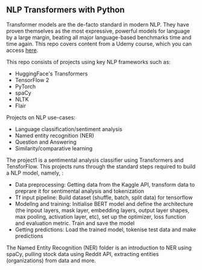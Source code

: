 ## NLP Transformers with Python

Transformer models are the de-facto standard in modern NLP. They have proven themselves as the most expressive, powerful models for language by a large margin, beating all major language-based benchmarks time and time again. This repo covers content from a Udemy course, which you can access [here](https://ibm-learning.udemy.com/course/nlp-with-transformers/learn/lecture/26466724#overview).

This repo consists of projects using key NLP frameworks such as:

- HuggingFace's Transformers
- TensorFlow 2
- PyTorch
- spaCy
- NLTK
- Flair

Projects on NLP use-cases:

- Language classification/sentiment analysis
- Named entity recognition (NER)
- Question and Answering
- Similarity/comparative learning

The project1 is a sentimental analysis classifier using Transformers and TensforFlow. This projects runs through the standard steps required to build a NLP model, namely, :

- Data preprocessing: Getting data from the Kaggle API, transform data to preprare it for sentimental analysis and tokenization
- Tf input pipeline: Build dataset (shuffle, batch, split data) for tensorflow
- Modellng and training: Initialise BERT model and define the architecture (the inpout layers, mask layer, embedding layers, output layer shapes, max pooling, activation layer, etc), set up the optimizer, loss function and evaluation metric. Train and save the model
- Getting predictions: Load the trained model, tokenise test data and make predictions

The Named Entity Recognition (NER) folder is an introduction to NER using spaCy, pulling stock data using Reddit API, extracting entities (organizations) from data and more.